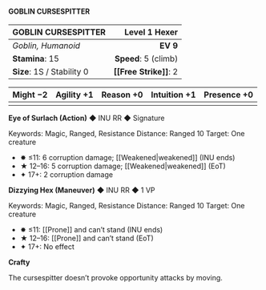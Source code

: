 #### GOBLIN CURSESPITTER

| GOBLIN CURSESPITTER        |    **Level 1 Hexer** |
| :------------------------- | -------------------: |
| *Goblin, Humanoid*         |             **EV 9** |
| **Stamina**: 15            | **Speed**: 5 (climb) |
| **Size**: 1S / Stability 0 |   **[[Free Strike]]**: 2 |

| **Might** −2 | **Agility** +1 | **Reason** +0 | **Intuition** +1 | **Presence** +0 |
| ------------ | -------------- | ------------- | ---------------- | --------------- |
|              |                |               |                  |                 |

**Eye of Surlach (Action)** ◆ INU RR ◆ Signature

Keywords: Magic, Ranged, Resistance
Distance: Ranged 10
Target: One creature

- ✸ ≤11: 6 corruption damage; [[Weakened\|weakened]] (INU ends)
- ★ 12–16: 5 corruption damage; [[Weakened\|weakened]] (EoT)
- ✦ 17+: 2 corruption damage

**Dizzying Hex (Maneuver)** ◆ INU RR ◆ 1 VP

Keywords: Magic, Ranged, Resistance
Distance: Ranged 10
Target: One creature

- ✸ ≤11: [[Prone]] and can’t stand (INU ends)
- ★ 12–16: [[Prone]] and can’t stand (EoT)
- ✦ 17+: No effect

**Crafty**

The cursespitter doesn’t provoke opportunity attacks by moving.
